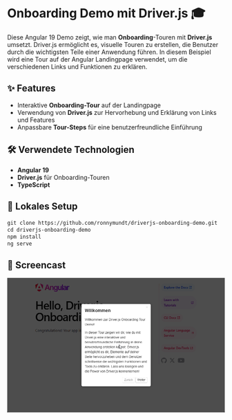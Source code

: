 # Onboarding Demo mit Driver.js 🎓

Diese Angular 19 Demo zeigt, wie man **Onboarding**-Touren mit **Driver.js** umsetzt. 
Driver.js ermöglicht es, visuelle Touren zu erstellen, die Benutzer durch die wichtigsten Teile einer Anwendung führen. 
In diesem Beispiel wird eine Tour auf der Angular Landingpage verwendet, um die verschiedenen Links und Funktionen zu erklären.

## ✨ Features

- Interaktive **Onboarding-Tour** auf der Landingpage
- Verwendung von **Driver.js** zur Hervorhebung und Erklärung von Links und Features
- Anpassbare **Tour-Steps** für eine benutzerfreundliche Einführung

## 🛠️ Verwendete Technologien

- **Angular 19**
- **Driver.js** für Onboarding-Touren
- **TypeScript**

## 🚀 Lokales Setup

```
git clone https://github.com/ronnymundt/driverjs-onboarding-demo.git
cd driverjs-onboarding-demo
npm install
ng serve
```

## 🎥 Screencast

![Screencast](./public/screencast.gif)

